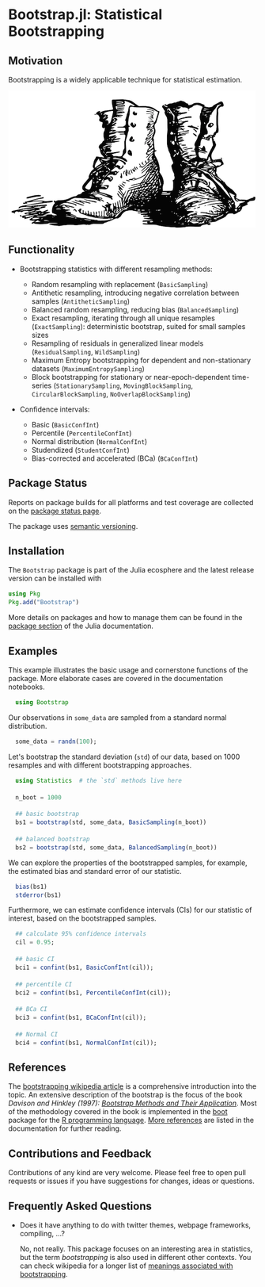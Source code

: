 # Bootstrap.jl: Statistical Bootstrapping


## Motivation

Bootstrapping is a widely applicable technique for statistical estimation.

![img](docs/src/assets/logo.png)


## Functionality

- Bootstrapping statistics with different resampling methods:
  - Random resampling with replacement (`BasicSampling`)
  - Antithetic resampling, introducing negative correlation between samples (`AntitheticSampling`)
  - Balanced random resampling, reducing bias (`BalancedSampling`)
  - Exact resampling, iterating through all unique resamples (`ExactSampling`):
    deterministic bootstrap, suited for small samples sizes
  - Resampling of residuals in generalized linear models (`ResidualSampling`, `WildSampling`)
  - Maximum Entropy bootstrapping for dependent and non-stationary datasets (`MaximumEntropySampling`)
  - Block bootstrapping for stationary or near-epoch-dependent time-series (`StationarySampling`, `MovingBlockSampling`, `CircularBlockSampling`, `NoOverlapBlockSampling`)

- Confidence intervals:
  - Basic (`BasicConfInt`)
  - Percentile (`PercentileConfInt`)
  - Normal distribution (`NormalConfInt`)
  - Studendized (`StudentConfInt`)
  - Bias-corrected and accelerated (BCa) (`BCaConfInt`)


## Package Status

Reports on package builds for all platforms and test coverage are collected on
the [package status page](status.md).

The package uses [semantic versioning](https://semver.org/).


## Installation

The `Bootstrap` package is part of the Julia ecosphere and the latest release
version can be installed with

```julia
using Pkg
Pkg.add("Bootstrap")
```

More details on packages and how to manage them can be found in the [package
section](https://docs.julialang.org/en/v1/stdlib/Pkg/) of the Julia
documentation.


## Examples

This example illustrates the basic usage and cornerstone functions of the package.
More elaborate cases are covered in the documentation notebooks.

```julia
  using Bootstrap
```

Our observations in `some_data` are sampled from a standard normal distribution.

```julia
  some_data = randn(100);
```

Let's bootstrap the standard deviation (`std`) of our data, based on 1000
resamples and with different bootstrapping approaches.

```julia
  using Statistics  # the `std` methods live here

  n_boot = 1000

  ## basic bootstrap
  bs1 = bootstrap(std, some_data, BasicSampling(n_boot))

  ## balanced bootstrap
  bs2 = bootstrap(std, some_data, BalancedSampling(n_boot))
```

We can explore the properties of the bootstrapped samples, for example, the
estimated bias and standard error of our statistic.

```julia
  bias(bs1)
  stderror(bs1)
```

Furthermore, we can estimate confidence intervals (CIs) for our statistic of
interest, based on the bootstrapped samples.

```julia
  ## calculate 95% confidence intervals
  cil = 0.95;

  ## basic CI
  bci1 = confint(bs1, BasicConfInt(cil));

  ## percentile CI
  bci2 = confint(bs1, PercentileConfInt(cil));

  ## BCa CI
  bci3 = confint(bs1, BCaConfInt(cil));

  ## Normal CI
  bci4 = confint(bs1, NormalConfInt(cil));
```


## References

The [bootstrapping wikipedia article](https://en.wikipedia.org/wiki/Bootstrapping_(statistics))
is a comprehensive introduction into the topic.  An extensive description of the
bootstrap is the focus of the book *Davison and Hinkley (1997):
[Bootstrap Methods and Their Application](http://statwww.epfl.ch/davison/BMA/)*.
Most of the methodology covered in the book is implemented in the
[boot](https://cran.r-project.org/web/packages/boot/index.html) package for the
[R programming language](https://www.r-project.org/). [More references](docs/src/references.md)
are listed in the documentation for further reading.


## Contributions and Feedback

Contributions of any kind are very welcome. Please feel free to open pull
requests or issues if you have suggestions for changes, ideas or questions.


## Frequently Asked Questions

- Does it have anything to do with twitter themes, webpage frameworks,
  compiling, ...?

  No, not really. This package focuses on an interesting area in statistics, but
  the term _bootstrapping_ is also used in different other contexts. You can check
  wikipedia for a longer list of
  [meanings associated with bootstrapping](https://en.wikipedia.org/wiki/Bootstrapping_(disambiguation)).
